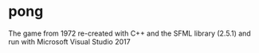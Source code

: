 # pong
The game from 1972 re-created with C++ and the SFML library (2.5.1) and run with Microsoft Visual Studio 2017 
